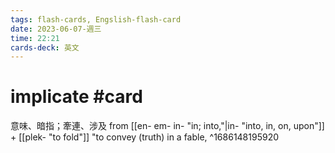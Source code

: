 ```yaml
---
tags: flash-cards, Engslish-flash-card
date: 2023-06-07-週三
time: 22:21
cards-deck: 英文
---
```


# implicate #card 
意味、暗指；牽連、涉及
from  [[en- em- in-  "in; into,"|in- "into, in, on, upon"]] + [[plek- "to fold"]]
"to convey (truth) in a fable,
^1686148195920
